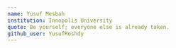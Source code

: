 ```yaml
---
name: Yusuf Mesbah
institution: Innopolis University
quote: Be yourself; everyone else is already taken.
github_user: YusufRoshdy
---
```

